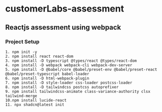 # customerLabs-assessment
## Reactjs assessment using webpack

### Project Setup

```console
1. npm init -y
2. npm install react react-dom
3. npm install -D typescript @types/react @types/react-dom
4. npm install -D webpack webpack-cli webpack-dev-server
5. npm install -D @babel/core @babel/preset-env @babel/preset-react @babel/preset-typescript babel-loader
6. npm install -D html-webpack-plugin
7. npm install -D style-loader css-loader postcss-loader
8. npm install -D tailwindcss postcss autoprefixer
9. npm install tailwindcss-animate class-variance-authority clsx tailwind-merge
10.npm install lucide-react
11. npx shadcn@latest init
```



